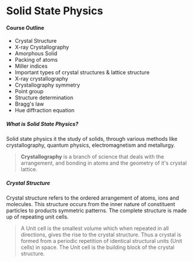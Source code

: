 # Solid State Physics

#### Course Outline
* Crystal Structure
* X-ray Crystallography
* Amorphous Solid
* Packing of atoms
* Miller indices
* Important types of crystal structures & lattice structure
* X-ray crystallography
* Crystallography symmetry 
* Point group
* Structure determination
* Bragg's law
* Hue diffraction equation

##### What is Solid State Physics?
Solid state physics it the study of solids, through various methods like crystallography, quantum physics, electromagnetism and metallurgy.
> **Crystallography** is a branch of science that deals with the arrangement, and bonding in atoms and the geometry of it's crystal lattice.

##### Crystal Structure
Crystal structure refers to the ordered arrangement of atoms, ions and molecules. This structure occurs from the inner nature of constituent
particles to products symmetric patterns. The complete structure is made up of repeating unit cells.

> A Unit cell is the smallest volume which when repeated in all directions, gives the rise to the crystal structure. Thus a crystal is formed
from a periodic repetition of identical structural units (Unit cells) in space. The Unit cell is the building block of the crystal structure.

